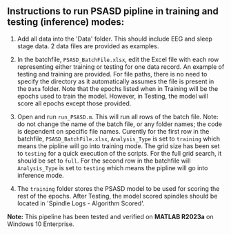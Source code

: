 ## Instructions to run PSASD pipline in training and testing (inference) modes:

1. Add all data into the 'Data' folder. This should include EEG and sleep stage data. 2 data files are provided as examples.

2. In the batchfile, `PSASD_BatchFile.xlsx`, edit the Excel file with each row representing either training or testing for one data record. An example of testing and training are provided. For file paths, there is no need to specify the directory as it automatically assumes the file is present in the `Data` folder. Note that the epochs listed when in Training will be the epochs used to train the model. However, in Testing, the model will score all epochs except those provided.

3. Open and run `run_PSASD.m`. This will run all rows of the batch file. Note: do not change the name of the batch file, or any folder names; the code is dependent on specific file names. Curently for the first row in the batchfile, `PSASD_BatchFile.xlsx`, `Analysis_Type` is set to `training` which means the pipline will go into training mode. The grid size has been set to `testing` for a quick execution of the scripts. For the full grid search, it should be set to `full`. For the second row in the batchfile will `Analysis_Type` is set to `testing` which means the pipline will go into inference mode.

4. The `training` folder stores the PSASD model to be used for scoring the rest of the epochs. After Testing, the model scored spindles should be located in 'Spindle Logs - Algorithm Scored'.

**Note:** This pipeline has been tested and verified on **MATLAB R2023a** on Windows 10 Enterprise.
